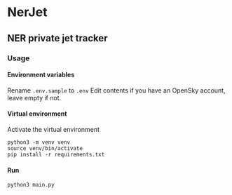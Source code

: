 # NerJet
## NER private jet tracker

### Usage

#### Environment variables
Rename `.env.sample` to `.env`
Edit contents if you have an OpenSky account, leave empty if not.

#### Virtual environment

Activate the virtual environment
```
python3 -m venv venv
source venv/bin/activate
pip install -r requirements.txt
```
#### Run

`python3 main.py`
